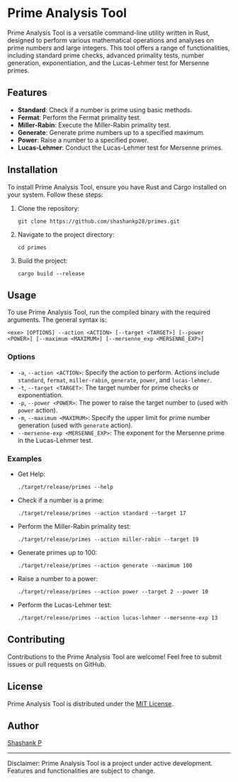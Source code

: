 # Prime Analysis Tool

Prime Analysis Tool is a versatile command-line utility written in Rust, designed to perform various mathematical operations and analyses on prime numbers and large integers. This tool offers a range of functionalities, including standard prime checks, advanced primality tests, number generation, exponentiation, and the Lucas-Lehmer test for Mersenne primes.

## Features

- **Standard**: Check if a number is prime using basic methods.
- **Fermat**: Perform the Fermat primality test.
- **Miller-Rabin**: Execute the Miller-Rabin primality test.
- **Generate**: Generate prime numbers up to a specified maximum.
- **Power**: Raise a number to a specified power.
- **Lucas-Lehmer**: Conduct the Lucas-Lehmer test for Mersenne primes.

## Installation

To install Prime Analysis Tool, ensure you have Rust and Cargo installed on your system. Follow these steps:

1. Clone the repository:
   ```
   git clone https://github.com/shashankp28/primes.git
   ```
2. Navigate to the project directory:
   ```
   cd primes
   ```
3. Build the project:
   ```
   cargo build --release
   ```

## Usage

To use Prime Analysis Tool, run the compiled binary with the required arguments. The general syntax is:

```
<exe> [OPTIONS] --action <ACTION> [--target <TARGET>] [--power <POWER>] [--maximum <MAXIMUM>] [--mersenne_exp <MERSENNE_EXP>]
```

### Options

- `-a`, `--action <ACTION>`: Specify the action to perform. Actions include `standard`, `fermat`, `miller-rabin`, `generate`, `power`, and `lucas-lehmer`.
- `-t`, `--target <TARGET>`: The target number for prime checks or exponentiation.
- `-p`, `--power <POWER>`: The power to raise the target number to (used with `power` action).
- `-m`, `--maximum <MAXIMUM>`: Specify the upper limit for prime number generation (used with `generate` action).
- `--mersenne-exp <MERSENNE_EXP>`: The exponent for the Mersenne prime in the Lucas-Lehmer test.

### Examples

- Get Help:

  ```
  ./target/release/primes --help
  ```

- Check if a number is a prime:
  ```
  ./target/release/primes --action standard --target 17
  ```
- Perform the Miller-Rabin primality test:
  ```
  ./target/release/primes --action miller-rabin --target 19
  ```
- Generate primes up to 100:
  ```
  ./target/release/primes --action generate --maximum 100
  ```
- Raise a number to a power:
  ```
  ./target/release/primes --action power --target 2 --power 10
  ```
- Perform the Lucas-Lehmer test:
  ```
  ./target/release/primes --action lucas-lehmer --mersenne-exp 13
  ```

## Contributing

Contributions to the Prime Analysis Tool are welcome! Feel free to submit issues or pull requests on GitHub.

## License

Prime Analysis Tool is distributed under the [MIT License](LICENSE).

## Author

[Shashank P](https://github.com/shashankp28)

---

Disclaimer: Prime Analysis Tool is a project under active development. Features and functionalities are subject to change.
